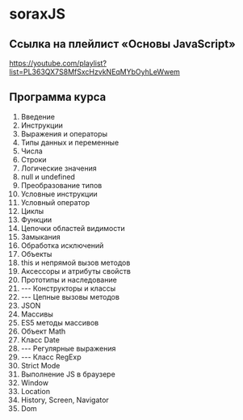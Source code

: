 # soraxJS

## Ссылка на плейлист «Основы JavaScript»
https://youtube.com/playlist?list=PL363QX7S8MfSxcHzvkNEqMYbOyhLeWwem

## Программа курса
1. Введение
2. Инструкции
3. Выражения и операторы
4. Типы данных и переменные
5. Числа
6. Строки
7. Логические значения
8. null и undefined
9. Преобразование типов
10. Условные инструкции
11. Условный оператор
12. Циклы
13. Функции
14. Цепочки областей видимости
15. Замыкания
16. Обработка исключений
17. Объекты
18. this и непрямой вызов методов
19. Аксессоры и атрибуты свойств
20. Прототипы и наследование
21. --- Конструкторы и классы 
22. --- Цепные вызовы методов 
23. JSON
24. Массивы
25. ES5 методы массивов
26. Объект Math
27. Класс Date
28. --- Регулярные выражения 
29. --- Класс RegExp 
30. Strict Mode
31. Выполнение JS в браузере
32. Window
33. Location
34. History, Screen, Navigator
35. Dom